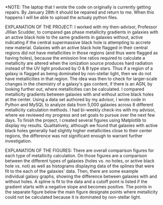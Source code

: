 *NOTE: The laptop that I wrote the code on originally is currently getting repairs. By January 28th it should be repaired and return to me. When this happens I will be able to upload the actualy python files.

EXPLANATION OF THE PROJECT: I worked with my then-advisor, Professor JIllian Scudder, to compared gas phase metallicity gradients in galaxies with an active black hole to the same gradients in galaxies without, active indicating if the central supermassive black hole is attempting to accrete new material. Galaxies with an active black hole flagged in their central regions did not have metallicities in those regions (and thus were flagged as having holes), because the emission line ratios required to calculate a metallicity are altered when the ionization source produces hard radiation instead of the UV light produced by O & B type stars. Thus if a region of a galaxy is flagged as being dominated by non-stellar light, then we do not have metallicities in that region. The idea was then to check for larger-scale changes in the chemistry of a galaxy's gas content, if there is an AGN, by looking further out, where metallicities can be calculated. I compared metallicity gradients between galaxies with and without active black holes at the center. Using a data set authored by my advisor, I wrote code in Python and MySQL to analyze data from 5,000 galaxies across 8 different metallicity calculation methods. I had bi-weekly check-ins with my advisor, where we reviewed my progress and set goals to pursue over the next few days. To finish the project, I created several figures using Matplotlib to display my results. Qualitatively, although we found that galaxies with active black holes generally had slightly higher metallicities close to their center regions, the difference was not significant enough to warrant further investigation.

EXPLANATION OF THE FIGURES: There are overall comparison figures for each type of metallicity calculation. On those figures are a comparison between the different types of galaxies (holes vs. no holes, or active black hole vs. not) as well as histograms displaying data of the splines that were fit to the each of the galaxies' data. Then, there are some example individual galaxy graphs, showing the difference between galaxies with and without holes. A spline is fit to the data and a cutoff point is listed if the gradient starts with a negative slope and becomes positive. The points in the separate figure below the main figure designate points where metallicity could not be calculated because it is dominated by non-stellar light.